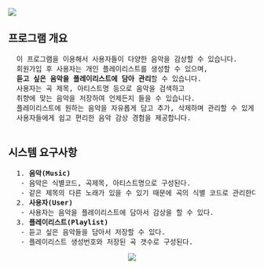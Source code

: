 <img src="https://capsule-render.vercel.app/api?type=waving&color=auto&height=200&section=header&text=🎵MusicPlayList🎧&fontSize=30" />
<h2> 프로그램 개요 </h2>
<pre>
  이 프로그램을 이용해서 사용자들이 다양한 음악을 감상할 수 있습니다.  
  회원가입 후 사용자는 개인 플레이리스트를 생성할 수 있으며, 
  <b>듣고 싶은 음악을 플레이리스트에 담아 관리</b>할 수 있습니다. 
  사용자는 곡 제목, 아티스트명 등으로 음악을 검색하고 
  취향에 맞는 음악을 저장하여 언제든지 들을 수 있습니다.   
  플레이리스트에 원하는 음악을 자유롭게 담고 추가, 삭제하며 관리할 수 있게 하여 
  사용자들에게 쉽고 편리한 음악 감상 경험을 제공합니다.
  
</pre>
<h2> 시스템 요구사항</h2>
<pre>
  1. <b>음악(Music)</b>
   - 음악은 식별코드, 곡제목, 아티스트명으로 구성된다. 
   - 같은 제목의 다른 노래가 있을 수 있기 때문에 곡의 식별 코드로 관리한다.  
  2. <b>사용자(User)</b>
   - 사용자는 음악을 플레이리스트에 담아서 감상을 할 수 있다.
  3. <b>플레이리스트(Playlist)</b>
   - 듣고 싶은 음악들을 담아서 저장할 수 있다.
   - 플레이리스트 생성번호와 저장된 곡 갯수로 구성된다.
</pre>
<p align="center">
  <img src="https://github.com/user-attachments/assets/e6196f5f-6de9-4e0e-9193-953790a93efd">
</p>

